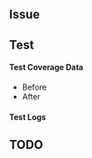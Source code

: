 ## Issue

<!-- link to the issue number or description of the issue -->

## Test

#### Test Coverage Data

<!-- run 'go test -cover' in the directory you made change -->

* Before
* After

#### Test Logs

<!-- links to the test log, or copy&paste part of the log -->

## TODO
